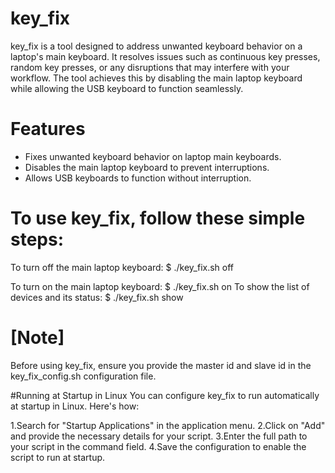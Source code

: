 # key_fix

key_fix is a tool designed to address unwanted keyboard behavior on a laptop's main keyboard. It resolves issues such as continuous key presses, random key presses, or any disruptions that may interfere with your workflow. The tool achieves this by disabling the main laptop keyboard while allowing the USB keyboard to function seamlessly.

# Features
* Fixes unwanted keyboard behavior on laptop main keyboards.
* Disables the main laptop keyboard to prevent interruptions.
* Allows USB keyboards to function without interruption.

# To use key_fix, follow these simple steps:
To turn off the main laptop keyboard:
    $ ./key_fix.sh off

To turn on the main laptop keyboard:
    $ ./key_fix.sh on
To show the list of devices and its status:
    $ ./key_fix.sh show
    
# [Note]
Before using key_fix, ensure you provide the master id and slave id in the key_fix_config.sh configuration file.

#Running at Startup in Linux
You can configure key_fix to run automatically at startup in Linux. Here's how:

1.Search for "Startup Applications" in the application menu.
2.Click on "Add" and provide the necessary details for your script.
3.Enter the full path to your script in the command field.
4.Save the configuration to enable the script to run at startup.


